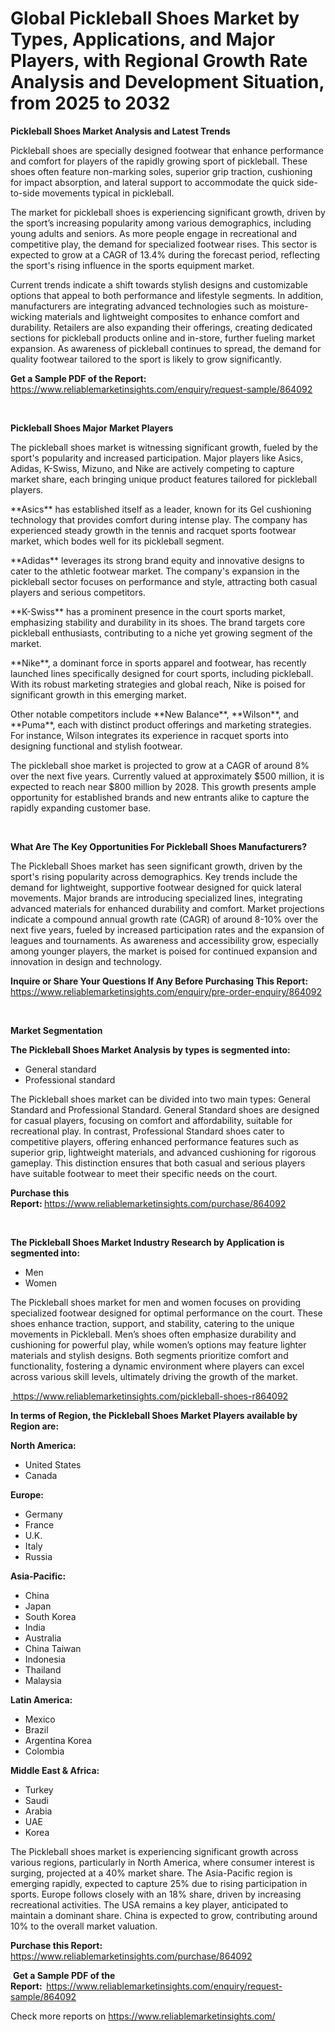 <p><h1>Global Pickleball Shoes Market by Types, Applications, and Major Players, with Regional Growth Rate Analysis and Development Situation, from 2025 to 2032</h1></p><p><strong>Pickleball Shoes Market Analysis and Latest Trends</strong></p>
<p><p>Pickleball shoes are specially designed footwear that enhance performance and comfort for players of the rapidly growing sport of pickleball. These shoes often feature non-marking soles, superior grip traction, cushioning for impact absorption, and lateral support to accommodate the quick side-to-side movements typical in pickleball. </p><p>The market for pickleball shoes is experiencing significant growth, driven by the sport’s increasing popularity among various demographics, including young adults and seniors. As more people engage in recreational and competitive play, the demand for specialized footwear rises. This sector is expected to grow at a CAGR of 13.4% during the forecast period, reflecting the sport's rising influence in the sports equipment market. </p><p>Current trends indicate a shift towards stylish designs and customizable options that appeal to both performance and lifestyle segments. In addition, manufacturers are integrating advanced technologies such as moisture-wicking materials and lightweight composites to enhance comfort and durability. Retailers are also expanding their offerings, creating dedicated sections for pickleball products online and in-store, further fueling market expansion. As awareness of pickleball continues to spread, the demand for quality footwear tailored to the sport is likely to grow significantly.</p></p>
<p><strong>Get a Sample PDF of the Report:&nbsp;</strong> <a href="https://www.reliablemarketinsights.com/enquiry/request-sample/864092?utm_campaign=2324&utm_medium=2&utm_source=Github&utm_content=ia&utm_term=08022025&utm_id=pickleball-shoes">https://www.reliablemarketinsights.com/enquiry/request-sample/864092</a></p>
<p>&nbsp;</p>
<p><strong>Pickleball Shoes Major Market Players</strong></p>
<p><p>The pickleball shoes market is witnessing significant growth, fueled by the sport's popularity and increased participation. Major players like Asics, Adidas, K-Swiss, Mizuno, and Nike are actively competing to capture market share, each bringing unique product features tailored for pickleball players.</p><p>**Asics** has established itself as a leader, known for its Gel cushioning technology that provides comfort during intense play. The company has experienced steady growth in the tennis and racquet sports footwear market, which bodes well for its pickleball segment.</p><p>**Adidas** leverages its strong brand equity and innovative designs to cater to the athletic footwear market. The company's expansion in the pickleball sector focuses on performance and style, attracting both casual players and serious competitors.</p><p>**K-Swiss** has a prominent presence in the court sports market, emphasizing stability and durability in its shoes. The brand targets core pickleball enthusiasts, contributing to a niche yet growing segment of the market.</p><p>**Nike**, a dominant force in sports apparel and footwear, has recently launched lines specifically designed for court sports, including pickleball. With its robust marketing strategies and global reach, Nike is poised for significant growth in this emerging market.</p><p>Other notable competitors include **New Balance**, **Wilson**, and **Puma**, each with distinct product offerings and marketing strategies. For instance, Wilson integrates its experience in racquet sports into designing functional and stylish footwear.</p><p>The pickleball shoe market is projected to grow at a CAGR of around 8% over the next five years. Currently valued at approximately $500 million, it is expected to reach near $800 million by 2028. This growth presents ample opportunity for established brands and new entrants alike to capture the rapidly expanding customer base.</p></p>
<p>&nbsp;</p>
<p><strong>What Are The Key Opportunities For Pickleball Shoes Manufacturers?</strong></p>
<p><p>The Pickleball Shoes market has seen significant growth, driven by the sport's rising popularity across demographics. Key trends include the demand for lightweight, supportive footwear designed for quick lateral movements. Major brands are introducing specialized lines, integrating advanced materials for enhanced durability and comfort. Market projections indicate a compound annual growth rate (CAGR) of around 8-10% over the next five years, fueled by increased participation rates and the expansion of leagues and tournaments. As awareness and accessibility grow, especially among younger players, the market is poised for continued expansion and innovation in design and technology.</p></p>
<p><strong>Inquire or Share Your Questions If Any Before Purchasing This Report:</strong> <a href="https://www.reliablemarketinsights.com/enquiry/pre-order-enquiry/864092?utm_campaign=2324&utm_medium=2&utm_source=Github&utm_content=ia&utm_term=08022025&utm_id=pickleball-shoes">https://www.reliablemarketinsights.com/enquiry/pre-order-enquiry/864092</a></p>
<p>&nbsp;</p>
<p><strong>Market Segmentation</strong></p>
<p><strong>The Pickleball Shoes Market Analysis by types is segmented into:</strong></p>
<p><ul><li>General standard</li><li>Professional standard</li></ul></p>
<p><p>The Pickleball shoes market can be divided into two main types: General Standard and Professional Standard. General Standard shoes are designed for casual players, focusing on comfort and affordability, suitable for recreational play. In contrast, Professional Standard shoes cater to competitive players, offering enhanced performance features such as superior grip, lightweight materials, and advanced cushioning for rigorous gameplay. This distinction ensures that both casual and serious players have suitable footwear to meet their specific needs on the court.</p></p>
<p><strong>Purchase this Report:&nbsp;</strong><a href="https://www.reliablemarketinsights.com/purchase/864092?utm_campaign=2324&utm_medium=2&utm_source=Github&utm_content=ia&utm_term=08022025&utm_id=pickleball-shoes">https://www.reliablemarketinsights.com/purchase/864092</a></p>
<p>&nbsp;</p>
<p><strong>The Pickleball Shoes Market Industry Research by Application is segmented into:</strong></p>
<p><ul><li>Men</li><li>Women</li></ul></p>
<p><p>The Pickleball shoes market for men and women focuses on providing specialized footwear designed for optimal performance on the court. These shoes enhance traction, support, and stability, catering to the unique movements in Pickleball. Men’s shoes often emphasize durability and cushioning for powerful play, while women’s options may feature lighter materials and stylish designs. Both segments prioritize comfort and functionality, fostering a dynamic environment where players can excel across various skill levels, ultimately driving the growth of the market.</p></p>
<p><a href="https://www.reliablemarketinsights.com/pickleball-shoes-r864092?utm_campaign=2324&utm_medium=2&utm_source=Github&utm_content=ia&utm_term=08022025&utm_id=pickleball-shoes">&nbsp;https://www.reliablemarketinsights.com/pickleball-shoes-r864092</a></p>
<p><strong>In terms of Region, the Pickleball Shoes Market Players available by Region are:</strong></p>
<p>
    <p> <strong> North America: </strong>
        <ul>
            <li>United States</li>
            <li>Canada</li>
        </ul>
        </p> 
    <p> <strong> Europe: </strong>
        <ul>
            <li>Germany</li>
            <li>France</li>
            <li>U.K.</li>
            <li>Italy</li>
            <li>Russia</li>
        </ul>
        </p> 
    <p> <strong> Asia-Pacific: </strong>
        <ul>
            <li>China</li>
            <li>Japan</li>
            <li>South Korea</li>
            <li>India</li>
            <li>Australia</li>
            <li>China Taiwan</li>
            <li>Indonesia</li>
            <li>Thailand</li>
            <li>Malaysia</li>
        </ul>
        </p> 
    <p> <strong> Latin America: </strong>
        <ul>
            <li>Mexico</li>
            <li>Brazil</li>
            <li>Argentina Korea</li>
            <li>Colombia</li>
        </ul>
        </p> 
    <p> <strong> Middle East & Africa: </strong>
        <ul>
            <li>Turkey</li>
            <li>Saudi</li>
            <li>Arabia</li>
            <li>UAE</li>
            <li>Korea</li>
        </ul>
    </p>
    </p>
<p><p>The Pickleball shoes market is experiencing significant growth across various regions, particularly in North America, where consumer interest is surging, projected at a 40% market share. The Asia-Pacific region is emerging rapidly, expected to capture 25% due to rising participation in sports. Europe follows closely with an 18% share, driven by increasing recreational activities. The USA remains a key player, anticipated to maintain a dominant share. China is expected to grow, contributing around 10% to the overall market valuation.</p></p>
<p><strong>Purchase this Report: </strong><a href="https://www.reliablemarketinsights.com/purchase/864092?utm_campaign=2324&utm_medium=2&utm_source=Github&utm_content=ia&utm_term=08022025&utm_id=pickleball-shoes">https://www.reliablemarketinsights.com/purchase/864092</a></p>
<p>&nbsp;<strong>Get a Sample PDF of the Report:&nbsp;&nbsp;</strong><a href="https://www.reliablemarketinsights.com/enquiry/request-sample/864092?utm_campaign=2324&utm_medium=2&utm_source=Github&utm_content=ia&utm_term=08022025&utm_id=pickleball-shoes">https://www.reliablemarketinsights.com/enquiry/request-sample/864092</a></p>
<p><strong></strong></p>
<p>Check more reports on <a href="https://www.reliablemarketinsights.com/?utm_campaign=2324&utm_medium=2&utm_source=Github&utm_content=ia&utm_term=08022025&utm_id=pickleball-shoes">https://www.reliablemarketinsights.com/</a></p>